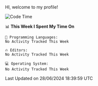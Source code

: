 HI, welcome to my profile!
<!--START_SECTION:waka-->
![Code Time](http://img.shields.io/badge/Code%20Time-1%2C863%20hrs%2018%20mins-blue)

📊 **This Week I Spent My Time On** 

```text
💬 Programming Languages: 
No Activity Tracked This Week

🔥 Editors: 
No Activity Tracked This Week

💻 Operating System: 
No Activity Tracked This Week
```


 Last Updated on 28/06/2024 18:39:59 UTC
<!--END_SECTION:waka-->
